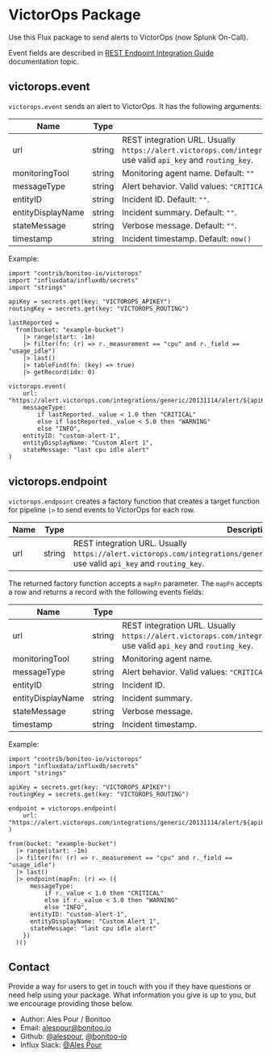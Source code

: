 # VictorOps Package

Use this Flux package to send alerts to VictorOps (now Splunk On-Call).

Event fields are described in [REST Endpoint Integration Guide](https://help.victorops.com/knowledge-base/rest-endpoint-integration-guide/) documentation topic.

## victorops.event

`victorops.event` sends an alert to VictorOps. It has the following arguments:

| Name | Type | Description |
| ---- | ---- | ----------- |
| url | string | REST integration URL. Usually `https://alert.victorops.com/integrations/generic/20131114/alert/$api_key/$routing_key`, use valid `api_key` and `routing_key`. |
| monitoringTool | string | Monitoring agent name. Default: `""` |
| messageType | string | Alert behavior. Valid values: `"CRITICAL"`, `"WARNING"`, `"INFO"`. |
| entityID | string | Incident  ID. Default: `""`. |
| entityDisplayName | string | Incident summary. Default: `""`. |
| stateMessage | string | Verbose message. Default: `""`. |
| timestamp | string | Incident timestamp. Default: `now()` |

Example:

    import "contrib/bonitoo-io/victorops"
    import "influxdata/influxdb/secrets"
    import "strings"

    apiKey = secrets.get(key: "VICTOROPS_APIKEY")
    routingKey = secrets.get(key: "VICTOROPS_ROUTING")

    lastReported =
      from(bucket: "example-bucket")
        |> range(start: -1m)
        |> filter(fn: (r) => r._measurement == "cpu" and r._field == "usage_idle")
        |> last()
        |> tableFind(fn: (key) => true)
        |> getRecord(idx: 0)

    victorops.event(
        url: "https://alert.victorops.com/integrations/generic/20131114/alert/${apiKey}/${routingKey}",
        messageType:
            if lastReported._value < 1.0 then "CRITICAL"
            else if lastReported._value < 5.0 then "WARNING"
            else "INFO",
        entityID: "custom-alert-1",
        entityDisplayName: "Custom Alert 1",
        stateMessage: "last cpu idle alert"
    )

## victorops.endpoint

`victorops.endpoint` creates a factory function that creates a target function for pipeline `|>` to send events 
to VictorOps for each row.

| Name | Type | Description |
| ---- | ---- | ----------- |
| url | string | REST integration URL. Usually `https://alert.victorops.com/integrations/generic/20131114/alert/$api_key/$routing_key`, use valid `api_key` and `routing_key`. |

The returned factory function accepts a `mapFn` parameter.
The `mapFn` accepts a row and returns a record with the following events fields:

| Name | Type | Description |
| ---- | ---- | ----------- |
| url | string | REST integration URL. Usually `https://alert.victorops.com/integrations/generic/20131114/alert/$api_key/$routing_key`, use valid `api_key` and `routing_key`. |
| monitoringTool | string | Monitoring agent name. |
| messageType | string | Alert behavior. Valid values: `"CRITICAL"`, `"WARNING"`, `"INFO"`. |
| entityID | string | Incident  ID. |
| entityDisplayName | string | Incident summary. |
| stateMessage | string | Verbose message. |
| timestamp | string | Incident timestamp. |

Example:

    import "contrib/bonitoo-io/victorops"
    import "influxdata/influxdb/secrets"
    import "strings"

    apiKey = secrets.get(key: "VICTOROPS_APIKEY")
    routingKey = secrets.get(key: "VICTOROPS_ROUTING")

    endpoint = victorops.endpoint(
        url: "https://alert.victorops.com/integrations/generic/20131114/alert/${apiKey}/${routingKey}",
    )
    
    from(bucket: "example-bucket")
      |> range(start: -1m)
      |> filter(fn: (r) => r._measurement == "cpu" and r._field == "usage_idle")
      |> last()
      |> endpoint(mapFn: (r) => ({
          messageType:
              if r._value < 1.0 then "CRITICAL"
              else if r._value < 5.0 then "WARNING"
              else "INFO",
          entityID: "custom-alert-1",
          entityDisplayName: "Custom Alert 1",
          stateMessage: "last cpu idle alert"
        })
      )()

## Contact

Provide a way for users to get in touch with you if they have questions or need help using your package. What information you give is up to you, but we encourage providing those below.

- Author: Ales Pour / Bonitoo
- Email: alespour@bonitoo.io
- Github: [@alespour](https://github.com/alespour), [@bonitoo-io](https://github.com/bonitoo-io)
- Influx Slack: [@Ales Pour](https://influxdata.com/slack)
